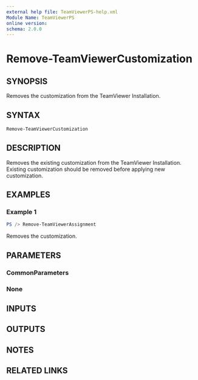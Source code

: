 ```yaml
---
external help file: TeamViewerPS-help.xml
Module Name: TeamViewerPS
online version:
schema: 2.0.0
---
```


# Remove-TeamViewerCustomization

## SYNOPSIS

Removes the customization from the TeamViewer Installation.

## SYNTAX

```powershell
Remove-TeamViewerCustomization
```

## DESCRIPTION

Removes the existing customization from the TeamViewer Installation.
Existing customization should be removed before applying new customization.

## EXAMPLES

### Example 1

```powershell
PS /> Remove-TeamViewerAssignment
```

Removes the customization.

## PARAMETERS

### CommonParameters

### None

## INPUTS

## OUTPUTS

## NOTES

## RELATED LINKS
